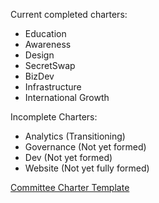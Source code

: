 Current completed charters:

* Education
* Awareness
* Design
* SecretSwap
* BizDev
* Infrastructure 
* International Growth

Incomplete Charters:

* Analytics (Transitioning)
* Governance (Not yet formed)
* Dev (Not yet formed)
* Website (Not yet fully formed)

[Committee Charter Template](https://docs.google.com/document/d/1vEq_BD6wOqVbFCbBcdVJ7XdSnjsECXXOVpsMb0r5bLw/edit?usp=sharing)
